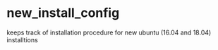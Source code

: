 # new_install_config
keeps track of installation procedure for new ubuntu (16.04 and 18.04) installtions
